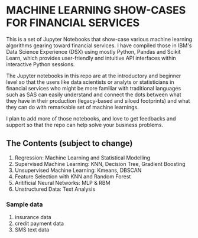 # MACHINE LEARNING SHOW-CASES FOR FINANCIAL SERVICES
This is a set of Jupyter Notebooks that show-case various machine learning algorithms gearing toward financial services.  I
have compiled those in IBM's Data Science Experience (DSX) using mostly Python, Pandas and Scikit Learn, which provides
user-friendly and intuitive API interfaces within interactive Python sessions.

The Jupyter notebooks in this repo are at the introductory and beginner level so that the users like data scientists or analyts or statisticians in financial services who might be more familiar with traditional languages such as SAS can easily understand and connect the dots between what they have in their production (legacy-based and siloed footprints) and what they can do with remarkable set of machine learnings.

I plan to add more of those notebooks, and love to get feedbacks and support so that the repo can help solve your business problems.  

## The Contents (subject to change)
1. Regression: Machine Learning and Statistical Modelling
1. Supervised Machine Learning: KNN, Decision Tree, Gradient Boosting
1. Unsupervised Machine Learning: Kmeans, DBSCAN
1. Feature Selection with KNN and Random Forest
1. Aritificial Neural Networks: MLP & RBM
1. Unstructured Data: Text Analysis

### Sample data
1. insurance data
1. credit payment data
1. SMS text data
